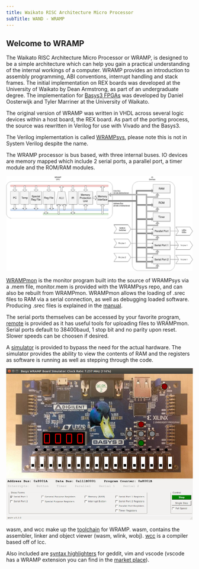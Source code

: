 ```yaml
---
title: Waikato RISC Architecture Micro Processor
subTitle: WAND - WRAMP
---
```


## Welcome to WRAMP

The Waikato RISC Architecture Micro Processor or WRAMP, is designed to be a simple architecture which can help you gain a practical understanding of the internal workings of a computer.
WRAMP provides an introduction to assembly programming, ABI conventions, interrupt handling and stack frames.
The initial implementation on REX boards was developed at the University of Waikato by Dean Armstrong, as part of an undergraduate degree. The implementation for [Basys3 FPGAs](https://reference.digilentinc.com/reference/programmable-logic/basys-3/start?redirect=1) was developed by Daniel Oosterwijk and Tyler Marriner at the University of Waikato.

The original version of WRAMP was written in VHDL across several logic devices within a host board, the REX board.
As part of the porting process, the source was rewritten in Verilog for use with Vivado and the Basys3.

The Verilog implementation is called [WRAMPsys](https://github.com/wandwramp/WRAMPsys), please note this is not in System Verilog despite the name. 

The WRAMP processor is bus based, with three internal buses.
IO devices are memory mapped which include 2 serial ports, a parallel port, a timer module and the ROM/RAM modules.

![WRAMP architecture](assets/WRAMParch.png)

[WRAMPmon](https://github.com/wandwramp/WRAMPmon) is the monitor program built into the source of WRAMPsys via a .mem file, monitor.mem is provided with the WRAMPsys repo, and can also be rebuilt from WRAMPmon.
WRAMPmon allows the loading of .srec files to RAM via a serial connection, as well as debugging loaded software.
Producing .srec files is explained in the [manual](/assets/book.pdf).

The serial ports themselves can be accessed by your favorite program, [remote](https://github.com/wandwramp/remote) is provided as it has useful tools for uploading files to WRAMPmon.
Serial ports default to 38400baud, 1 stop bit and no parity upon reset.
Slower speeds can be choosen if desired.

A [simulator](https://github.com/wandwramp/wsim) is provided to bypass the need for the actual hardware.
The simulator provides the ability to view the contents of RAM and the registers as software is running as well as stepping through the code.

![wsim example](assets/wsim.png)

wasm, and wcc make up the [toolchain](https://github.com/wandwramp/toolchain) for WRAMP.
wasm, contains the assembler, linker and object viewer (wasm, wlink, wobj).
[wcc](https://github.com/wandwramp/wcc) is a compiler based off of lcc.

Also included are [syntax highlighters](https://github.com/wandwramp/syntax-highlighting) for geddit, vim and vscode (vscode has a WRAMP extension you can find in the [market place](https://marketplace.visualstudio.com/items?itemName=wanduow.wramp-syntax)).

